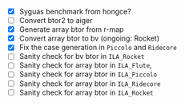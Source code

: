 - [X] Syguas benchmark from hongce?
- [ ] Convert btor2 to aiger
- [x] Generate array btor from r-map
- [x] Convert array btor to bv (ongoing: Rocket)
- [X] Fix the case generation in `Piccolo` and `Ridecore`
- [ ] Sanity check for bv btor in `ILA_Rocket`
- [ ] Sanity check for array btor in `ILA_Flute`, 
- [ ] Sanity check for array btor in `ILA_Piccolo`
- [ ] Sanity check for array btor in `ILA_Ridecore`
- [ ] Sanity check for array btor in `ILA_Rocket`